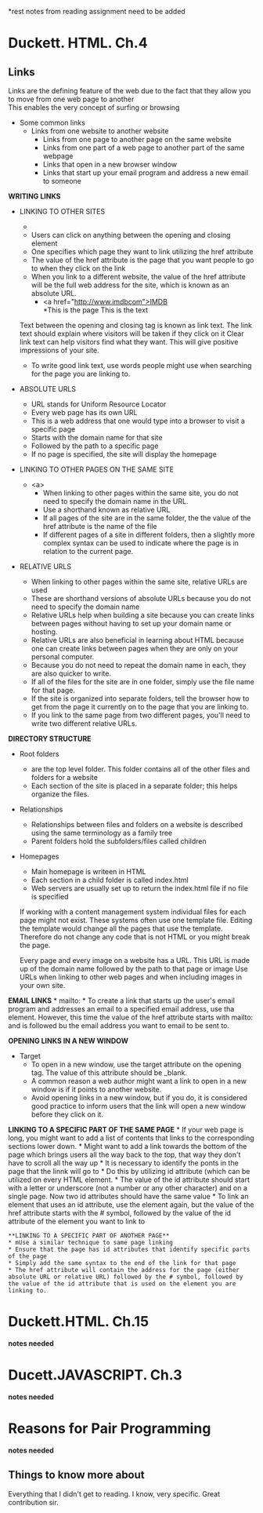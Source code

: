 *rest notes from reading assignment need to be added

# Duckett. HTML. Ch.4

## Links

Links are the defining feature of the web due to the fact that they allow you to move from one web page to another<br>
	This enables the very concept of surfing or browsing<br>

* Some common links
  * Links from one website to another website
	* Links from one page to another page on the same website
	* Links from one part of a web page to another part of the same webpage
	* Links that open in a new browser window
	* Links that start up your email program and address a new email to someone


**WRITING LINKS**
	
* LINKING TO OTHER SITES
	* <a>
	* Users can click on anything between the opening and closing <a> element
	* One specifies which page they want to link utilizing the href attribute
	* The value of the href attribute is the page that you want people to go to when they click on the link
	* When you link to a different website, the value of the href attribute will be the full web address for the site, which is known as an absolute URL.
		* \<a href="http://www.imdbcom">IMDB</a> <br>
		*This is the page 			This is the text
		
	Text between the opening and closing tag is known as link text.
	The link text should explain where visitors will be taken if they click on it
	Clear link text can help visitors find what they want. This will give positive impressions of your site.
	* To write good link text, use words people might use when searching for the page you are linking to.

				
* ABSOLUTE URLS
	* URL stands for Uniform Resource Locator
	* Every web page has its own URL
	* This is a web address that one would type into a browser to visit a specific page
	* Starts with the domain name for that site
	* Followed by the path to a specific page
	* If no page is specified, the site will display the homepage


* LINKING TO OTHER PAGES ON THE SAME SITE
  * \<a>
	* When linking to other pages within the same site, you do not need to specify the domain name in the URL.
	* Use a shorthand known as relative URL
	* If all pages of the site are in the same folder, the the value of the href attribute is the name of the file
	* If different pages of a site in different folders, then a slightly more complex syntax can be used to indicate where the page is in relation to the current page.

* RELATIVE URLS
	* When linking to other pages within the same site, relative URLs are used
	* These are shorthand versions of absolute URLs because you do not need to specify the domain name
	* Relative URLs help when building a site because you can create links between pages without having to set up your domain name or hosting.
	* Relative URLs are also beneficial in learning about HTML because one can create links between pages when they are only on your personal computer.
	* Because you do not need to repeat the domain name in each, they are also quicker to write.
	* If all of the files for the site are in one folder, simply use the file name for that page.
	* If the site is organized into separate folders, tell the browser how to get from the page it currently on to the page that you are linking to.
	* If you link to the same page from two different pages, you'll need to write two different relative URLs.
		
**DIRECTORY STRUCTURE**
* Root folders
	* are the top level folder. This folder contains all of the other files and folders for a website
	* Each section of the site is placed in a separate folder; this helps organize the files.
* Relationships
	* Relationships between files and folders on a website is described using the same terminology as a family tree
	* Parent folders hold the subfolders/files called children
* Homepages
	* Main homepage is writeen in HTML
	* Each section in a child folder is called index.html
	* Web servers are usually set up to return the index.html file if no file is specified
		
	If working with a content management system individual files for each page might not exist. These systems often use one template file. Editing the template would change all the pages that use the template. Therefore do not change any code that is not HTML or you might break the page.
	
	Every page and every image on a website has a URL. This URL is made up of the domain name followed by the path to that page or image
	Use URLs when linking to other web pages and when including images in your own site.
	
**EMAIL LINKS**
	* mailto:
	 * To create a link that starts up the user's email program and addresses an email to a specified email address, use tha <a> element. However, this time the value of the href attribute starts with mailto: and is followed bu the email address you want to email to be sent to.
	
			
**OPENING LINKS IN A NEW WINDOW**
* Target
	* To open in a new window, use the target attribute on the opening <a> tag. The value of this attribute should be _blank.
	* A common reason a web author might want a link to open in a new window is if it points to another website. 
	* Avoid opening links in a new window, but if you do, it is considered good practice to inform users that the link will open a new window before they click on it.
		

**LINKING TO A SPECIFIC PART OF THE SAME PAGE**
	* If your web page is long, you might want to add a list of contents that links to the corresponding sections lower down. 
	* Might want to add a link towards the bottom of the page which brings users all the way back to the top, that way they don't have to scroll all the way up
	* It is necessary to identify the ponts in the page that the linnk will go to
	* Do this by utilizing id attribute (which can be utilized on every HTML element.
	* The value of the id attribute should start with a letter or underscore (not a number or any other character) and on a single page. Now two id attributes should have the same value
	* To link an element that uses an id attribute, use the <a> element again, but the value of the href attribute starts with the # symbol, followed by the value of the id attribute of the element you want to link to

	**LINKING TO A SPECIFIC PART OF ANOTHER PAGE**
	* mUse a similar technique to same page linking
	* Ensure that the page has id attributes that identify specific parts of the page
	* Simply add the same syntax to the end of the link for that page
	* The href attribute will contain the address for the page (either absolute URL or relative URL) followed by the # symbol, followed by the value of the id attribute that is used on the element you are linking to.

# Duckett.HTML. Ch.15
**notes needed**
  
# Ducett.JAVASCRIPT. Ch.3
**notes needed**
# Reasons for Pair Programming
**notes needed**
  
 ## Things to know more about
 Everything that I didn't get to reading.  I know, very specific. Great contribution sir.

	

